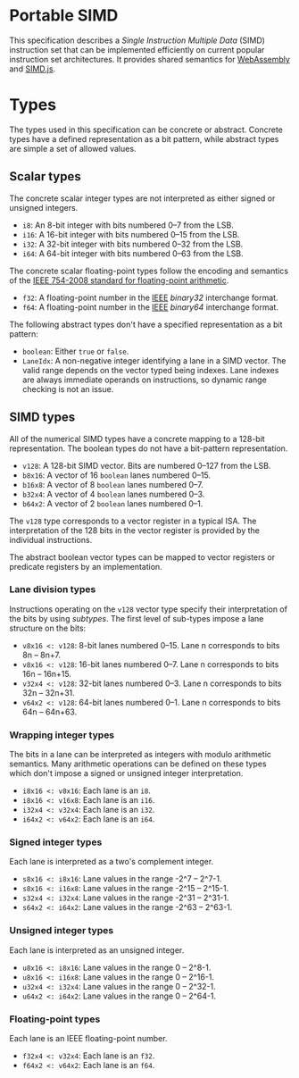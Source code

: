 # Portable SIMD

This specification describes a *Single Instruction Multiple Data* (SIMD)
instruction set that can be implemented efficiently on current popular
instruction set architectures. It provides shared semantics for
[WebAssembly][wasm] and [SIMD.js][simdjs].

# Types

The types used in this specification can be concrete or abstract. Concrete types
have a defined representation as a bit pattern, while abstract types are simple
a set of allowed values.

## Scalar types

The concrete scalar integer types are not interpreted as either signed or
unsigned integers.

* `i8`: An 8-bit integer with bits numbered 0–7 from the LSB.
* `i16`: A 16-bit integer with bits numbered 0–15 from the LSB.
* `i32`: A 32-bit integer with bits numbered 0–32 from the LSB.
* `i64`: A 64-bit integer with bits numbered 0–63 from the LSB.

The concrete scalar floating-point types follow the encoding and semantics of
the [IEEE 754-2008 standard for floating-point arithmetic][ieee754].

* `f32`: A floating-point number in the [IEEE][ieee754] *binary32* interchange
  format.
* `f64`: A floating-point number in the [IEEE][ieee754] *binary64* interchange
  format.

The following abstract types don't have a specified representation as a bit
pattern:

* `boolean`: Either `true` or `false`.
* `LaneIdx`: A non-negative integer identifying a lane in a SIMD vector. The
  valid range depends on the vector typed being indexes. Lane
  indexes are always immediate operands on instructions, so dynamic range
  checking is not an issue.

## SIMD types

All of the numerical SIMD types have a concrete mapping to a 128-bit
representation. The boolean types do not have a bit-pattern representation.

* `v128`: A 128-bit SIMD vector. Bits are numbered 0–127 from the LSB.
* `b8x16`: A vector of 16 `boolean` lanes numbered 0–15.
* `b16x8`: A vector of 8 `boolean` lanes numbered 0–7.
* `b32x4`: A vector of 4 `boolean` lanes numbered 0–3.
* `b64x2`: A vector of 2 `boolean` lanes numbered 0–1.

The `v128` type corresponds to a vector register in a typical ISA. The
interpretation of the 128 bits in the vector register is provided by the
individual instructions.

The abstract boolean vector types can be mapped to vector registers or predicate
registers by an implementation.

### Lane division types

Instructions operating on the `v128` vector type specify their interpretation of
the bits by using *subtypes*. The first level of sub-types impose a lane
structure on the bits:

* `v8x16 <: v128`: 8-bit lanes numbered 0–15. Lane n corresponds to bits 8n – 8n+7.
* `v8x16 <: v128`: 16-bit lanes numbered 0–7. Lane n corresponds to bits 16n – 16n+15.
* `v32x4 <: v128`: 32-bit lanes numbered 0–3. Lane n corresponds to bits 32n – 32n+31.
* `v64x2 <: v128`: 64-bit lanes numbered 0–1. Lane n corresponds to bits 64n – 64n+63.

### Wrapping integer types

The bits in a lane can be interpreted as integers with modulo arithmetic
semantics. Many arithmetic operations can be defined on these types which don't
impose a signed or unsigned integer interpretation.

* `i8x16 <: v8x16`: Each lane is an `i8`.
* `i8x16 <: v16x8`: Each lane is an `i16`.
* `i32x4 <: v32x4`: Each lane is an `i32`.
* `i64x2 <: v64x2`: Each lane is an `i64`.

### Signed integer types

Each lane is interpreted as a two's complement integer.

* `s8x16 <: i8x16`: Lane values in the range -2^7 – 2^7-1.
* `s8x16 <: i16x8`: Lane values in the range -2^15 – 2^15-1.
* `s32x4 <: i32x4`: Lane values in the range -2^31 – 2^31-1.
* `s64x2 <: i64x2`: Lane values in the range -2^63 – 2^63-1.

### Unsigned integer types

Each lane is interpreted as an unsigned integer.

* `u8x16 <: i8x16`: Lane values in the range 0 – 2^8-1.
* `u8x16 <: i16x8`: Lane values in the range 0 – 2^16-1.
* `u32x4 <: i32x4`: Lane values in the range 0 – 2^32-1.
* `u64x2 <: i64x2`: Lane values in the range 0 – 2^64-1.

### Floating-point types

Each lane is an IEEE floating-point number.

* `f32x4 <: v32x4`: Each lane is an `f32`.
* `f64x2 <: v64x2`: Each lane is an `f64`.


[wasm]: https://webassembly.github.io/ (WebAssembly)
[simdjs]: http://tc39.github.io/ecmascript_simd/ (SIMD.js specification)
[ieee754]: https://standards.ieee.org/findstds/standard/754-2008.html (754-2008 - IEEE Standard for Floating-Point Arithmetic)
